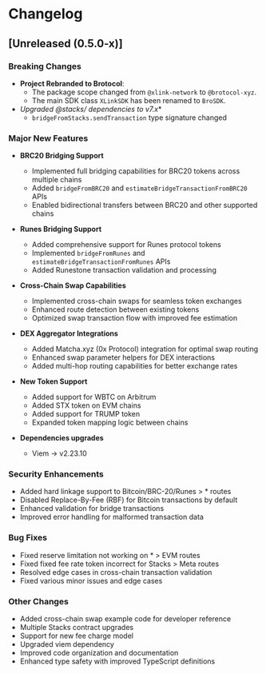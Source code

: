 # Changelog

## [Unreleased (0.5.0-x)]

### Breaking Changes

- **Project Rebranded to Brotocol**:
    - The package scope changed from `@xlink-network` to `@brotocol-xyz`.
    - The main SDK class `XLinkSDK` has been renamed to `BroSDK`.
- **Upgraded @stacks/* dependencies to v7.x**
  - `bridgeFromStacks.sendTransaction` type signature changed

### Major New Features

- **BRC20 Bridging Support**
  - Implemented full bridging capabilities for BRC20 tokens across multiple chains
  - Added `bridgeFromBRC20` and `estimateBridgeTransactionFromBRC20` APIs
  - Enabled bidirectional transfers between BRC20 and other supported chains

- **Runes Bridging Support**
  - Added comprehensive support for Runes protocol tokens
  - Implemented `bridgeFromRunes` and `estimateBridgeTransactionFromRunes` APIs
  - Added Runestone transaction validation and processing

- **Cross-Chain Swap Capabilities**
  - Implemented cross-chain swaps for seamless token exchanges
  - Enhanced route detection between existing tokens
  - Optimized swap transaction flow with improved fee estimation

- **DEX Aggregator Integrations**
  - Added Matcha.xyz (0x Protocol) integration for optimal swap routing
  - Enhanced swap parameter helpers for DEX interactions
  - Added multi-hop routing capabilities for better exchange rates

- **New Token Support**
  - Added support for WBTC on Arbitrum
  - Added STX token on EVM chains
  - Added support for TRUMP token
  - Expanded token mapping logic between chains

- **Dependencies upgrades**
  - Viem -> v2.23.10

### Security Enhancements

- Added hard linkage support to Bitcoin/BRC-20/Runes > * routes
- Disabled Replace-By-Fee (RBF) for Bitcoin transactions by default
- Enhanced validation for bridge transactions
- Improved error handling for malformed transaction data

### Bug Fixes

- Fixed reserve limitation not working on * > EVM routes
- Fixed fixed fee rate token incorrect for Stacks > Meta routes
- Resolved edge cases in cross-chain transaction validation
- Fixed various minor issues and edge cases

### Other Changes

- Added cross-chain swap example code for developer reference
- Multiple Stacks contract upgrades
- Support for new fee charge model
- Upgraded viem dependency
- Improved code organization and documentation
- Enhanced type safety with improved TypeScript definitions